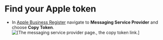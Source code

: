# Find your Apple token<a name="find-apple-token-id"></a>
+ In [Apple Business Register](https://register.apple.com/) navigate to **Messaging Service Provider** and choose **Copy Token**\.  
![\[The messaging service provider page., the copy token link.\]](http://docs.aws.amazon.com/connect/latest/adminguide/images/abc-msp-copytoken.png)